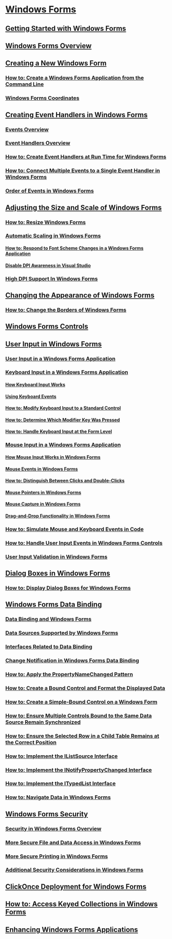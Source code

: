 # [Windows Forms](index.md)
## [Getting Started with Windows Forms](getting-started-with-windows-forms.md)
## [Windows Forms Overview](windows-forms-overview.md)
## [Creating a New Windows Form](creating-a-new-windows-form.md)
### [How to: Create a Windows Forms Application from the Command Line](how-to-create-a-windows-forms-application-from-the-command-line.md)
### [Windows Forms Coordinates](windows-forms-coordinates.md)
## [Creating Event Handlers in Windows Forms](creating-event-handlers-in-windows-forms.md)
### [Events Overview](events-overview-windows-forms.md)
### [Event Handlers Overview](event-handlers-overview-windows-forms.md)
### [How to: Create Event Handlers at Run Time for Windows Forms](how-to-create-event-handlers-at-run-time-for-windows-forms.md)
### [How to: Connect Multiple Events to a Single Event Handler in Windows Forms](how-to-connect-multiple-events-to-a-single-event-handler-in-windows-forms.md)
### [Order of Events in Windows Forms](order-of-events-in-windows-forms.md)
## [Adjusting the Size and Scale of Windows Forms](adjusting-the-size-and-scale-of-windows-forms.md)
### [How to: Resize Windows Forms](how-to-resize-windows-forms.md)
### [Automatic Scaling in Windows Forms](automatic-scaling-in-windows-forms.md)
#### [How to: Respond to Font Scheme Changes in a Windows Forms Application](how-to-respond-to-font-scheme-changes-in-a-windows-forms-application.md)
#### [Disable DPI Awareness in Visual Studio](disable-dpi-awareness-visual-studio.md)
### [High DPI Support In Windows Forms](high-dpi-support-in-windows-forms.md)
## [Changing the Appearance of Windows Forms](changing-the-appearance-of-windows-forms.md)
### [How to: Change the Borders of Windows Forms](how-to-change-the-borders-of-windows-forms.md)
## [Windows Forms Controls](controls/)
## [User Input in Windows Forms](user-input-in-windows-forms.md)
### [User Input in a Windows Forms Application](user-input-in-a-windows-forms-application.md)
### [Keyboard Input in a Windows Forms Application](keyboard-input-in-a-windows-forms-application.md)
#### [How Keyboard Input Works](how-keyboard-input-works.md)
#### [Using Keyboard Events](using-keyboard-events.md)
#### [How to: Modify Keyboard Input to a Standard Control](how-to-modify-keyboard-input-to-a-standard-control.md)
#### [How to: Determine Which Modifier Key Was Pressed](how-to-determine-which-modifier-key-was-pressed.md)
#### [How to: Handle Keyboard Input at the Form Level](how-to-handle-keyboard-input-at-the-form-level.md)
### [Mouse Input in a Windows Forms Application](mouse-input-in-a-windows-forms-application.md)
#### [How Mouse Input Works in Windows Forms](how-mouse-input-works-in-windows-forms.md)
#### [Mouse Events in Windows Forms](mouse-events-in-windows-forms.md)
#### [How to: Distinguish Between Clicks and Double-Clicks](how-to-distinguish-between-clicks-and-double-clicks.md)
#### [Mouse Pointers in Windows Forms](mouse-pointers-in-windows-forms.md)
#### [Mouse Capture in Windows Forms](mouse-capture-in-windows-forms.md)
#### [Drag-and-Drop Functionality in Windows Forms](drag-and-drop-functionality-in-windows-forms.md)
### [How to: Simulate Mouse and Keyboard Events in Code](how-to-simulate-mouse-and-keyboard-events-in-code.md)
### [How to: Handle User Input Events in Windows Forms Controls](how-to-handle-user-input-events-in-windows-forms-controls.md)
### [User Input Validation in Windows Forms](user-input-validation-in-windows-forms.md)
## [Dialog Boxes in Windows Forms](dialog-boxes-in-windows-forms.md)
### [How to: Display Dialog Boxes for Windows Forms](how-to-display-dialog-boxes-for-windows-forms.md)
## [Windows Forms Data Binding](windows-forms-data-binding.md)
### [Data Binding and Windows Forms](data-binding-and-windows-forms.md)
### [Data Sources Supported by Windows Forms](data-sources-supported-by-windows-forms.md)
### [Interfaces Related to Data Binding](interfaces-related-to-data-binding.md)
### [Change Notification in Windows Forms Data Binding](change-notification-in-windows-forms-data-binding.md)
### [How to: Apply the PropertyNameChanged Pattern](how-to-apply-the-propertynamechanged-pattern.md)
### [How to: Create a Bound Control and Format the Displayed Data](how-to-create-a-bound-control-and-format-the-displayed-data.md)
### [How to: Create a Simple-Bound Control on a Windows Form](how-to-create-a-simple-bound-control-on-a-windows-form.md)
### [How to: Ensure Multiple Controls Bound to the Same Data Source Remain Synchronized](multiple-controls-bound-to-data-source-synchronized.md)
### [How to: Ensure the Selected Row in a Child Table Remains at the Correct Position](ensure-the-selected-row-in-a-child-table-correct.md)
### [How to: Implement the IListSource Interface](how-to-implement-the-ilistsource-interface.md)
### [How to: Implement the INotifyPropertyChanged Interface](how-to-implement-the-inotifypropertychanged-interface.md)
### [How to: Implement the ITypedList Interface](how-to-implement-the-itypedlist-interface.md)
### [How to: Navigate Data in Windows Forms](how-to-navigate-data-in-windows-forms.md)
## [Windows Forms Security](windows-forms-security.md)
### [Security in Windows Forms Overview](security-in-windows-forms-overview.md)
### [More Secure File and Data Access in Windows Forms](more-secure-file-and-data-access-in-windows-forms.md)
### [More Secure Printing in Windows Forms](more-secure-printing-in-windows-forms.md)
### [Additional Security Considerations in Windows Forms](additional-security-considerations-in-windows-forms.md)
## [ClickOnce Deployment for Windows Forms](clickonce-deployment-for-windows-forms.md)
## [How to: Access Keyed Collections in Windows Forms](how-to-access-keyed-collections-in-windows-forms.md)
## [Enhancing Windows Forms Applications](advanced/)

